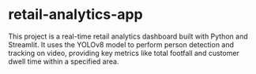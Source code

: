 # retail-analytics-app
This project is a real-time retail analytics dashboard built with Python and Streamlit. It uses the YOLOv8 model to perform person detection and tracking on video, providing key metrics like total footfall and customer dwell time within a specified area.
